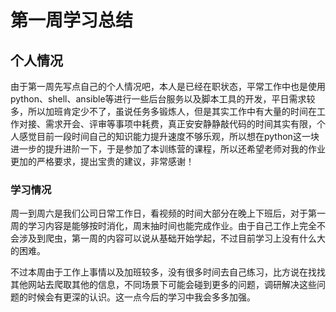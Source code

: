 # 第一周学习总结

## 个人情况

由于第一周先写点自己的个人情况吧，本人是已经在职状态，平常工作中也是使用python、shell、ansible等进行一些后台服务以及脚本工具的开发，平日需求较多，所以加班肯定少不了，虽说任务多锻炼人，但是其实工作中有大量的时间在工作对接、需求开会、评审等事项中耗费，真正安安静静敲代码的时间其实有限，个人感觉目前一段时间自己的知识能力提升速度不够乐观，所以想在python这一块进一步的提升进阶一下，于是参加了本训练营的课程，所以还希望老师对我的作业更加的严格要求，提出宝贵的建议，非常感谢！

### 学习情况

周一到周六是我们公司日常工作日，看视频的时间大部分在晚上下班后，对于第一周的学习内容是能够按时消化，周末抽时间也能完成作业。由于自己工作上完全不会涉及到爬虫，第一周的内容可以说从基础开始学起，不过目前学习上没有什么大的困难。

不过本周由于工作上事情以及加班较多，没有很多时间去自己练习，比方说在找找其他网站去爬取其他的信息，不同场景下可能会碰到更多的问题，调研解决这些问题的时候会有更深的认识。这一点今后的学习中我会多多加强。